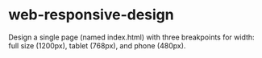 # web-responsive-design
Design a single page (named index.html) with three breakpoints for width: full size (1200px), tablet (768px), and phone
(480px).
